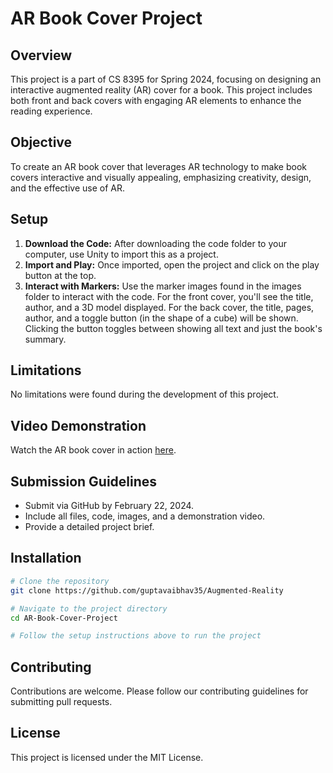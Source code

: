 # AR Book Cover Project

## Overview

This project is a part of CS 8395 for Spring 2024, focusing on designing an interactive augmented reality (AR) cover for a book. This project includes both front and back covers with engaging AR elements to enhance the reading experience.

## Objective

To create an AR book cover that leverages AR technology to make book covers interactive and visually appealing, emphasizing creativity, design, and the effective use of AR.

## Setup

1. **Download the Code:** After downloading the code folder to your computer, use Unity to import this as a project.
2. **Import and Play:** Once imported, open the project and click on the play button at the top.
3. **Interact with Markers:** Use the marker images found in the images folder to interact with the code. For the front cover, you'll see the title, author, and a 3D model displayed. For the back cover, the title, pages, author, and a toggle button (in the shape of a cube) will be shown. Clicking the button toggles between showing all text and just the book's summary.

## Limitations

No limitations were found during the development of this project.

## Video Demonstration

Watch the AR book cover in action [here](https://www.youtube.com/watch?v=0x6mYQFQUl4).

## Submission Guidelines

- Submit via GitHub by February 22, 2024.
- Include all files, code, images, and a demonstration video.
- Provide a detailed project brief.

## Installation

```bash
# Clone the repository
git clone https://github.com/guptavaibhav35/Augmented-Reality

# Navigate to the project directory
cd AR-Book-Cover-Project

# Follow the setup instructions above to run the project
```

## Contributing

Contributions are welcome. Please follow our contributing guidelines for submitting pull requests.

## License

This project is licensed under the MIT License.
